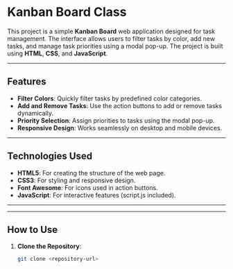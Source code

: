 # Kanban Board Class

This project is a simple **Kanban Board** web application designed for task management. The interface allows users to filter tasks by color, add new tasks, and manage task priorities using a modal pop-up. The project is built using **HTML**, **CSS**, and **JavaScript**.

---

## Features

- **Filter Colors**: Quickly filter tasks by predefined color categories.
- **Add and Remove Tasks**: Use the action buttons to add or remove tasks dynamically.
- **Priority Selection**: Assign priorities to tasks using the modal pop-up.
- **Responsive Design**: Works seamlessly on desktop and mobile devices.

---

## Technologies Used

- **HTML5**: For creating the structure of the web page.
- **CSS3**: For styling and responsive design.
- **Font Awesome**: For icons used in action buttons.
- **JavaScript**: For interactive features (script.js included).

---


---

## How to Use

1. **Clone the Repository**:
   ```bash
   git clone <repository-url>
  ```


